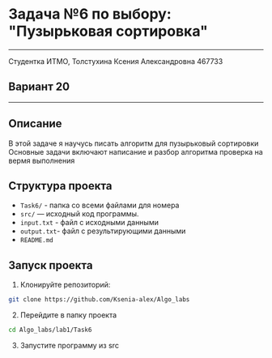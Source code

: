 # Задача №6 по выбору: "Пузырьковая сортировка"
___
Студентка ИТМО, Толстухина Ксения Александровна 467733
## Вариант 20 
___
## Описание
В этой задаче я научусь писать алгоритм для пузырьковый сортировки
Основные задачи включают написание и разбор алгоритма 
проверка на вермя выполнения

## Структура проекта
- `Task6/` - папка со всеми файлами для номера
- `src/` — исходный код программы.
- `input.txt` - файл с исходными данными
- `output.txt`- файл с результирующими данными
- `README.md`


## Запуск проекта
1. Клонируйте репозиторий:
```bash
git clone https://github.com/Ksenia-alex/Algo_labs
```

2. Перейдите в папку проекта
```bash
cd Algo_labs/lab1/Task6
```

3. Запустите программу из src
